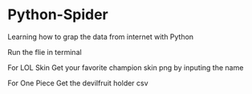 # Python-Spider
Learning how to grap the data from internet with Python

Run the flie in terminal 

For LOL Skin 
Get your favorite champion skin png by inputing the name

For One Piece 
Get the devilfruit holder csv 

